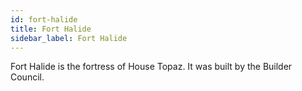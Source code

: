 ```yaml
---
id: fort-halide
title: Fort Halide
sidebar_label: Fort Halide
---
```


Fort Halide is the fortress of House Topaz. It was built by the Builder Council.